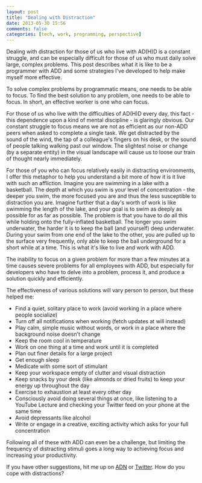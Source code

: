 ```yaml
---
layout: post
title: "Dealing with Distraction"
date: 2013-05-30 15:56
comments: false
categories: [tech, work, programming, perspective]
---
```


Dealing with distraction for those of us who live with AD(H)D is a constant struggle, and
can be especially difficult for those of us who must daily solve large, complex problems.
This post describes what it is like to be a programmer with ADD and some strategies I've
developed to help make myself more effective.

To solve complex problems by programmatic means, one needs to be able to focus. To find
the best solution to any problem, one needs to be able to focus. In short, an effective
worker is one who can focus.

For those of us who live with the difficulties of AD(H)D every day, this fact - this
dependence upon a kind of mental discipline - is glaringly obvious. Our constant struggle
to focus means we are not as efficient as our non-ADD peers when asked to complete a
single task. We get distracted by the sound of the wind, the tap of a colleague's fingers
on his desk, or the sound of people talking walking past our window. The slightest noise
or change (by a separate entity) in the visual landscape will cause us to loose our train
of thought nearly immediately.

For those of you who can focus relatively easily in distracting environments, I offer this
metaphor to help you understand a bit more of how it is it live with such an affliction.
Imagine you are swimming in a lake with a basketball. The depth at which you swim is your
level of concentration - the deeper you swim, the more focused you are and thus the less
susceptible to distraction you are. Imagine further that a day's worth of work is like
swimming the length of the lake, and your goal is to swim as deeply as possible for as
far as possible. The problem is that you have to do all this while holding onto the
fully-inflated basketball. The longer you swim underwater, the harder it is to keep the
ball (and yourself) deep underwater. During your swim from one end of the lake to the
other, you are pulled up to the surface very frequently, only able to keep the ball
underground for a short while at a time. This is what it's like to live and work with ADD.

The inability to focus on a given problem for more than a few minutes at a time causes
severe problems for all employees with ADD, but especially for developers who have to
delve into a problem, process it, and produce a solution quickly and efficiently.

The effectiveness of various solutions will vary person to person, but these helped me:

- Find a quiet, solitary place to work (avoid working in a place where people socialize)
- Turn off all notifications when working (fetch updates at will instead)
- Play calm, simple music without words, or work in a place where the background noise
  doesn't change
- Keep the room cool in temperature
- Work on one thing at a time and work until it is completed
- Plan out finer details for a large project
- Get enough sleep
- Medicate with some sort of stimulant
- Keep your workspace empty of clutter and visual distraction
- Keep snacks by your desk (like almonds or dried fruits) to keep your energy up
  throughout the day
- Exercise to exhaustion at least every other day
- Consciously avoid doing several things at once, like listening to a YouTube Lecture and
  checking your Twitter feed on your phone at the same time
- Avoid depressants like alcohol
- Write or engage in a creative, exciting activity which asks for your full concentration

Following all of these with ADD can even be a challenge, but limiting the frequency of
distracting stimuli goes a long way to achieving focus and increasing your productivity.

If you have other suggestions, hit me up on [ADN](http://alpha.app.net/parkr) or
[Twitter](http://twitter.com/parkr). How do you cope with distractions?
